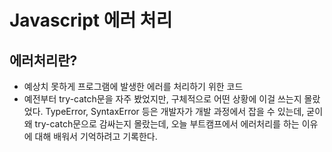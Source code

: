# Javascript 에러 처리

## 에러처리란?
* 예상치 못하게 프로그램에 발생한 에러를 처리하기 위한 코드
* 예전부터 try-catch문을 자주 봤었지만, 구체적으로 어떤 상황에 이걸 쓰는지 몰랐었다. TypeError, SyntaxError 등은 개발자가 개발 과정에서 잡을 수 있는데, 굳이 왜 try-catch문으로 감싸는지 몰랐는데, 오늘 부트캠프에서 에러처리를 하는 이유에 대해 배워서 기억하려고 기록한다.

